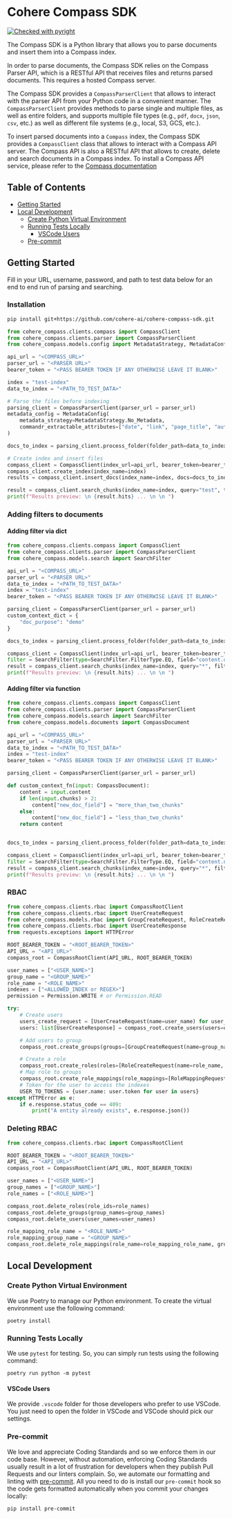 # Cohere Compass SDK

[![Checked with pyright](https://microsoft.github.io/pyright/img/pyright_badge.svg)](https://microsoft.github.io/pyright/)

The Compass SDK is a Python library that allows you to parse documents and insert them
into a Compass index.

In order to parse documents, the Compass SDK relies on the Compass Parser API, which is
a RESTful API that receives files and returns parsed documents. This requires a hosted
Compass server.

The Compass SDK provides a `CompassParserClient` that allows to interact with the parser
API from your Python code in a convenient manner. The `CompassParserClient` provides
methods to parse single and multiple files, as well as entire folders, and supports
multiple file types (e.g., `pdf`, `docx`, `json`, `csv`, etc.) as well as different file
systems (e.g., local, S3, GCS, etc.).

To insert parsed documents into a `Compass` index, the Compass SDK provides a
`CompassClient` class that allows to interact with a Compass API server. The Compass API
is also a RESTful API that allows to create, delete and search documents in a Compass
index. To install a Compass API service, please refer to the [Compass
documentation](https://github.com/cohere-ai/compass)

## Table of Contents

<!--
Do NOT remove the line below; it is used by markdown-toc to automatically generate the
Table of Contents.

To update the Table Of Contents, execute the following command in the repo root dir:

markdown-toc -i README.md

If you don't have the markdown-toc tool, you can install it with:

npm i -g markdown-toc # use sudo if you use a system-wide node installation.
>

<!-- toc -->

- [Getting Started](#getting-started)
- [Local Development](#local-development)
  - [Create Python Virtual Environment](#create-python-virtual-environment)
  - [Running Tests Locally](#running-tests-locally)
    - [VSCode Users](#vscode-users)
  - [Pre-commit](#pre-commit)

<!-- tocstop -->

## Getting Started

Fill in your URL, username, password, and path to test data below for an end to end run
of parsing and searching.

### Installation

```bash
pip install git+https://github.com/cohere-ai/cohere-compass-sdk.git
```

```Python
from cohere_compass.clients.compass import CompassClient
from cohere_compass.clients.parser import CompassParserClient
from cohere_compass.models.config import MetadataStrategy, MetadataConfig

api_url = "<COMPASS_URL>"
parser_url = "<PARSER URL>"
bearer_token = "<PASS BEARER TOKEN IF ANY OTHERWISE LEAVE IT BLANK>"

index = "test-index"
data_to_index = "<PATH_TO_TEST_DATA>"

# Parse the files before indexing
parsing_client = CompassParserClient(parser_url = parser_url)
metadata_config = MetadataConfig(
    metadata_strategy=MetadataStrategy.No_Metadata,
    commandr_extractable_attributes=["date", "link", "page_title", "authors"]
)

docs_to_index = parsing_client.process_folder(folder_path=data_to_index, metadata_config=metadata_config, recursive=True)

# Create index and insert files
compass_client = CompassClient(index_url=api_url, bearer_token=bearer_token)
compass_client.create_index(index_name=index)
results = compass_client.insert_docs(index_name=index, docs=docs_to_index)

result = compass_client.search_chunks(index_name=index, query="test", top_k=1)
print(f"Results preview: \n {result.hits} ... \n \n ")
```

### Adding filters to documents

#### Adding filter via dict

```python
from cohere_compass.clients.compass import CompassClient
from cohere_compass.clients.parser import CompassParserClient
from cohere_compass.models.search import SearchFilter

api_url = "<COMPASS_URL>"
parser_url = "<PARSER URL>"
data_to_index = "<PATH_TO_TEST_DATA>"
index = "test-index"
bearer_token = "<PASS BEARER TOKEN IF ANY OTHERWISE LEAVE IT BLANK>"

parsing_client = CompassParserClient(parser_url = parser_url)
custom_context_dict = {
    "doc_purpose": "demo"
}

docs_to_index = parsing_client.process_folder(folder_path=data_to_index, recursive=True, custom_context=custom_context_dict)

compass_client = CompassClient(index_url=api_url, bearer_token=bearer_token)
filter = SearchFilter(type=SearchFilter.FilterType.EQ, field="content.doc_purpose", value="demo")
result = compass_client.search_chunks(index_name=index, query="*", filters=[filter])
print(f"Results preview: \n {result.hits} ... \n \n ")
```

#### Adding filter via function

```python
from cohere_compass.clients.compass import CompassClient
from cohere_compass.clients.parser import CompassParserClient
from cohere_compass.models.search import SearchFilter
from cohere_compass.models.documents import CompassDocument

api_url = "<COMPASS_URL>"
parser_url = "<PARSER URL>"
data_to_index = "<PATH_TO_TEST_DATA>"
index = "test-index"
bearer_token = "<PASS BEARER TOKEN IF ANY OTHERWISE LEAVE IT BLANK>"

parsing_client = CompassParserClient(parser_url = parser_url)

def custom_context_fn(input: CompassDocument):
    content = input.content
    if len(input.chunks) > 2:
        content["new_doc_field"] = "more_than_two_chunks"
    else:
        content["new_doc_field"] = "less_than_two_chunks"
    return content


docs_to_index = parsing_client.process_folder(folder_path=data_to_index, recursive=True, custom_context=custom_context_fn)

compass_client = CompassClient(index_url=api_url, bearer_token=bearer_token)
filter = SearchFilter(type=SearchFilter.FilterType.EQ, field="content.new_doc_field", value="less_than_two_chunks")
result = compass_client.search_chunks(index_name=index, query="*", filters=[filter])
print(f"Results preview: \n {result.hits} ... \n \n ")
```

### RBAC

```python
from cohere_compass.clients.rbac import CompassRootClient
from cohere_compass.clients.rbac import UserCreateRequest
from cohere_compass.models.rbac import GroupCreateRequest, RoleCreateRequest, RoleMappingRequest, Permission, PolicyRequest
from cohere_compass.clients.rbac import UserCreateResponse
from requests.exceptions import HTTPError

ROOT_BEARER_TOKEN = "<ROOT_BEARER_TOKEN>"
API_URL = "<API_URL>"
compass_root = CompassRootClient(API_URL, ROOT_BEARER_TOKEN)

user_names = ["<USER_NAME>"]
group_name = "<GROUP_NAME>"
role_name = "<ROLE_NAME>"
indexes = ["<ALLOWED_INDEX or REGEX>"]
permission = Permission.WRITE # or Permission.READ

try:
    # Create users
    users_create_request = [UserCreateRequest(name=user_name) for user_name in user_names]
    users: list[UserCreateResponse] = compass_root.create_users(users=users_create_request)

    # Add users to group
    compass_root.create_groups(groups=[GroupCreateRequest(name=group_name, user_names=user_names)])

    # Create a role
    compass_root.create_roles(roles=[RoleCreateRequest(name=role_name, policies=[PolicyRequest(indexes=indexes, permission=permission)])])
    # Map role to groups
    compass_root.create_role_mappings(role_mappings=[RoleMappingRequest(role_name=role_name, group_name=group_name)])
    # Token for the user to access the indexes
    USER_TO_TOKENS = {user.name: user.token for user in users}
except HTTPError as e:
    if e.response.status_code == 409:
        print("A entity already exists", e.response.json())
```

### Deleting RBAC

```python
from cohere_compass.clients.rbac import CompassRootClient

ROOT_BEARER_TOKEN = "<ROOT_BEARER_TOKEN>"
API_URL = "<API_URL>"
compass_root = CompassRootClient(API_URL, ROOT_BEARER_TOKEN)

user_names = ["<USER_NAME>"]
group_names = ["<GROUP_NAME>"]
role_names = ["<ROLE_NAME>"]

compass_root.delete_roles(role_ids=role_names)
compass_root.delete_groups(group_names=group_names)
compass_root.delete_users(user_names=user_names)

role_mapping_role_name = "<ROLE_NAME>"
role_mapping_group_name = "<GROUP_NAME>"
compass_root.delete_role_mappings(role_name=role_mapping_role_name, group_name=role_mapping_group_name)
```

## Local Development

### Create Python Virtual Environment

We use Poetry to manage our Python environment. To create the virtual environment use
the following command:

```
poetry install
```

### Running Tests Locally

We use `pytest` for testing. So, you can simply run tests using the following command:

```
poetry run python -m pytest
```

#### VSCode Users

We provide `.vscode` folder for those developers who prefer to use VSCode. You just need
to open the folder in VSCode and VSCode should pick our settings.

### Pre-commit

We love and appreciate Coding Standards and so we enforce them in our code base.
However, without automation, enforcing Coding Standards usually result in a lot of
frustration for developers when they publish Pull Requests and our linters complain. So,
we automate our formatting and linting with [pre-commit](https://pre-commit.com/). All
you need to do is install our `pre-commit` hook so the code gets formatted automatically
when you commit your changes locally:

```bash
pip install pre-commit
```
